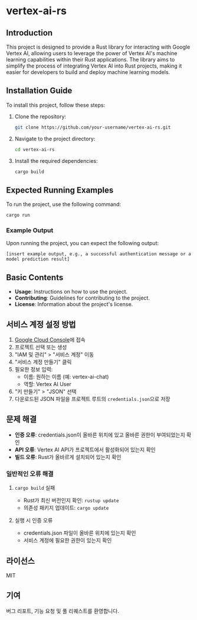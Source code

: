 # vertex-ai-rs

## Introduction
This project is designed to provide a Rust library for interacting with Google Vertex AI, allowing users to leverage the power of Vertex AI's machine learning capabilities within their Rust applications. The library aims to simplify the process of integrating Vertex AI into Rust projects, making it easier for developers to build and deploy machine learning models.

## Installation Guide
To install this project, follow these steps:
1. Clone the repository:
   ```bash
   git clone https://github.com/your-username/vertex-ai-rs.git
   ```
2. Navigate to the project directory:
   ```bash
   cd vertex-ai-rs
   ```
3. Install the required dependencies:
   ```bash
   cargo build
   ```

## Expected Running Examples
To run the project, use the following command:
```bash
cargo run
```

### Example Output
Upon running the project, you can expect the following output:
```
[insert example output, e.g., a successful authentication message or a model prediction result]
```

## Basic Contents
- **Usage**: Instructions on how to use the project.
- **Contributing**: Guidelines for contributing to the project.
- **License**: Information about the project's license.

## 서비스 계정 설정 방법

1. [Google Cloud Console](https://console.cloud.google.com/)에 접속
2. 프로젝트 선택 또는 생성
3. "IAM 및 관리" > "서비스 계정" 이동
4. "서비스 계정 만들기" 클릭
5. 필요한 정보 입력:
   - 이름: 원하는 이름 (예: vertex-ai-chat)
   - 역할: Vertex AI User
6. "키 만들기" > "JSON" 선택
7. 다운로드된 JSON 파일을 프로젝트 루트의 `credentials.json`으로 저장

## 문제 해결

- **인증 오류**: credentials.json이 올바른 위치에 있고 올바른 권한이 부여되었는지 확인
- **API 오류**: Vertex AI API가 프로젝트에서 활성화되어 있는지 확인
- **빌드 오류**: Rust가 올바르게 설치되어 있는지 확인

### 일반적인 오류 해결

1. `cargo build` 실패
   - Rust가 최신 버전인지 확인: `rustup update`
   - 의존성 패키지 업데이트: `cargo update`

2. 실행 시 인증 오류
   - credentials.json 파일이 올바른 위치에 있는지 확인
   - 서비스 계정에 필요한 권한이 있는지 확인

## 라이선스

MIT

## 기여

버그 리포트, 기능 요청 및 풀 리퀘스트를 환영합니다.